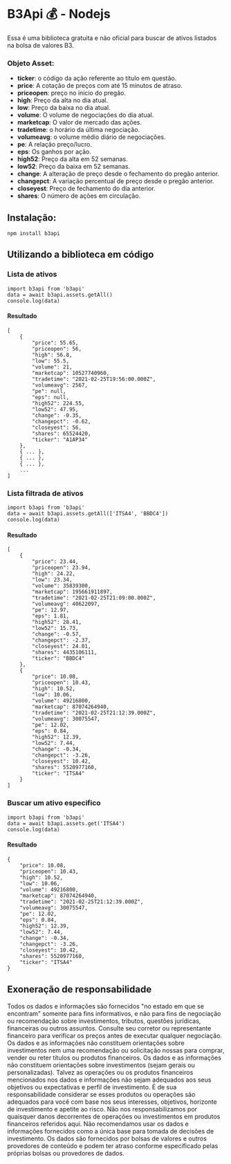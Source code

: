 # B3Api 💰 - Nodejs
Essa é uma biblioteca gratuita e não oficial para buscar de ativos listados na bolsa de valores B3.

### Objeto Asset:
- **ticker**: o código da ação referente ao título em questão.
- **price**: A cotação de preços com até 15 minutos de atraso.
- **priceopen**: preço no início do pregão.
- **high**: Preço da alta no dia atual.
- **low**:  Preço da baixa no dia atual.
- **volume**: O volume de negociações do dia atual.
- **marketcap**: O valor de mercado das ações.
- **tradetime**: o horário da última negociação.
- **volumeavg**: o volume médio diário de negociações.
- **pe**: A relação preço/lucro.
- **eps**: Os ganhos por ação.
- **high52**: Preço da alta em 52 semanas.
- **low52**: Preço da baixa em 52 semanas.
- **change**: A alteração de preço desde o fechamento do pregão anterior.
- **changepct**: A variação percentual de preço desde o pregão anterior.
- **closeyest**: Preço de fechamento do dia anterior.
- **shares**: O número de ações em circulação.

## Instalação:

    npm install b3api

## Utilizando a biblioteca em código 

### Lista de ativos

	import b3api from 'b3api'
	data = await b3api.assets.getAll()
	console.log(data)

#### Resultado

    [
	    {
	        "price": 55.65,
	        "priceopen": 56,
	        "high": 56.8,
	        "low": 55.5,
	        "volume": 21,
	        "marketcap": 10527740960,
	        "tradetime": "2021-02-25T19:56:00.000Z",
	        "volumeavg": 2567,
	        "pe": null,
	        "eps": null,
	        "high52": 224.55,
	        "low52": 47.95,
	        "change": -0.35,
	        "changepct": -0.62,
	        "closeyest": 56,
	        "shares": 65524420,
	        "ticker": "A1AP34"
	    },
		{ ... },
		{ ... },
		{ ... },
		...
	]
	
### Lista filtrada de ativos

	import b3api from 'b3api'
	data = await b3api.assets.getAll(['ITSA4', 'BBDC4'])
	console.log(data)

#### Resultado
    [
	    {
	        "price": 23.44,
	        "priceopen": 23.94,
	        "high": 24.22,
	        "low": 23.34,
	        "volume": 35839300,
	        "marketcap": 195661911897,
	        "tradetime": "2021-02-25T21:09:00.000Z",
	        "volumeavg": 40622097,
	        "pe": 12.97,
	        "eps": 1.81,
	        "high52": 28.41,
	        "low52": 15.73,
	        "change": -0.57,
	        "changepct": -2.37,
	        "closeyest": 24.01,
	        "shares": 4435106111,
	        "ticker": "BBDC4"
	    },
	    {
	        "price": 10.08,
	        "priceopen": 10.43,
	        "high": 10.52,
	        "low": 10.06,
	        "volume": 49216800,
	        "marketcap": 87074264940,
	        "tradetime": "2021-02-25T21:12:39.000Z",
	        "volumeavg": 30075547,
	        "pe": 12.02,
	        "eps": 0.84,
	        "high52": 12.39,
	        "low52": 7.44,
	        "change": -0.34,
	        "changepct": -3.26,
	        "closeyest": 10.42,
	        "shares": 5520977160,
	        "ticker": "ITSA4"
	    }
	]

### Buscar um ativo especifico

	import b3api from 'b3api'
	data = await b3api.assets.get('ITSA4')
	console.log(data)


#### Resultado
    {
	    "price": 10.08,
	    "priceopen": 10.43,
	    "high": 10.52,
	    "low": 10.06,
	    "volume": 49216800,
	    "marketcap": 87074264940,
	    "tradetime": "2021-02-25T21:12:39.000Z",
	    "volumeavg": 30075547,
	    "pe": 12.02,
	    "eps": 0.84,
	    "high52": 12.39,
	    "low52": 7.44,
	    "change": -0.34,
	    "changepct": -3.26,
	    "closeyest": 10.42,
	    "shares": 5520977160,
	    "ticker": "ITSA4"
	}


## Exoneração de responsabilidade

Todos os dados e informações são fornecidos "no estado em que se encontram" somente para fins informativos, e não para fins de negociação ou recomendação sobre investimentos, tributos, questões jurídicas, financeiras ou outros assuntos. Consulte seu corretor ou representante financeiro para verificar os preços antes de executar qualquer negociação. Os dados e as informações não constituem orientações sobre investimentos nem uma recomendação ou solicitação nossas para comprar, vender ou reter títulos ou produtos financeiros.
Os dados e as informações não constituem orientações sobre investimentos (sejam gerais ou personalizadas). Talvez as operações ou os produtos financeiros mencionados nos dados e informações não sejam adequados aos seus objetivos ou expectativas e perfil de investimento. É de sua responsabilidade considerar se esses produtos ou operações são adequados para você com base nos seus interesses, objetivos, horizonte de investimento e apetite ao risco. Não nos responsabilizamos por quaisquer danos decorrentes de operações ou investimentos em produtos financeiros referidos aqui. Não recomendamos usar os dados e informações fornecidos como a única base para tomada de decisões de investimento.
Os dados são fornecidos por bolsas de valores e outros provedores de conteúdo e podem ter atraso conforme especificado pelas próprias bolsas ou provedores de dados.
